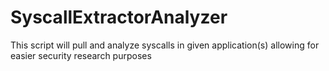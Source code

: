 # SyscallExtractorAnalyzer
This script will pull and analyze syscalls in given application(s) allowing for easier security research purposes
